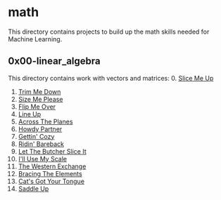 # math
This directory contains projects to build up the math skills needed for Machine Learning.

## 0x00-linear_algebra
This directory contains work with vectors and matrices:
0. [Slice Me Up](/math/linear_algebra/0-slice_me_up.py)
1. [Trim Me Down](/math/linear_algebra/1-trim_me_down.py)
2. [Size Me Please](/math/linear_algebra/2-size_me_please.py)
3. [Flip Me Over](/math/linear_algebra/3-flip_me_over.py)
4. [Line Up](/math/linear_algebra/4-line_up.py)
5. [Across The Planes](/math/linear_algebra/5-across_the_planes.py)
6. [Howdy Partner](/math/linear_algebra/6-howdy_partner.py)
7. [Gettin' Cozy](/math/linear_algebra/7-gettin_cozy.py)
8. [Ridin' Bareback](/math/linear_algebra/8-ridin_bareback.py)
9. [Let The Butcher Slice It](/math/linear_algebra/9-let_the_butcher_slice_it.py)
10. [I'll Use My Scale](/math/linear_algebra/10-ill_use_my_scale.py)
11. [The Western Exchange](/math/linear_algebra/11-the_western_exchange.py)
12. [Bracing The Elements](/math/linear_algebra/12-bracin_the_elements.py)
13. [Cat's Got Your Tongue](/math/linear_algebra/13-cats_got_your_tongue.py)
14. [Saddle Up](/math/linear_algebra/14-saddle_up.py)
